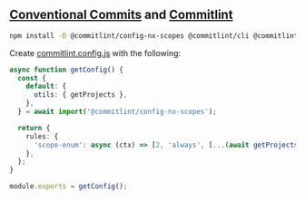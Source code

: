 ## [Conventional Commits](https://www.conventionalcommits.org/) and [Commitlint](https://commitlint.js.org/)

```bash
npm install -D @commitlint/config-nx-scopes @commitlint/cli @commitlint/config-conventional
```

Create [commitlint.config.js](../../commitlint.config.js) with the following:

```typescript
async function getConfig() {
  const {
    default: {
      utils: { getProjects },
    },
  } = await import('@commitlint/config-nx-scopes');

  return {
    rules: {
      'scope-enum': async (ctx) => [2, 'always', [...(await getProjects(ctx, ({ name }) => !name.includes('e2e'))), 'repo', 'release']],
    },
  };
}

module.exports = getConfig();
```
